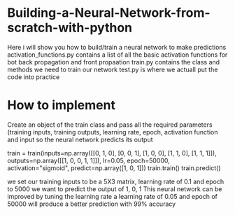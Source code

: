 # Building-a-Neural-Network-from-scratch-with-python
Here i will show you how to build/train a neural network to make predictions
activation_functions.py contains a list of all the basic activation functions for bot back propagation and front propaation
train.py contains the class and methods we need to train our network
test.py is where we actuall put the code into practice

# How to implement
Create an object of the train class and pass all the required parameters (training inputs, training outputs, learning rate, epoch, activation function and input so the neural network predicts its output

train = train(inputs=np.array([[0, 1, 0], [0, 0, 1], [1, 0, 0], [1, 1, 0], [1, 1, 1]]),
              outputs=np.array([[1, 0, 0, 1, 1]]),
              lr=0.05,
              epoch=50000,
              activation="sigmoid",
              predict=np.array([1, 0, 1]))
train.train()
train.predict()

we set our training inputs to be a 5X3 matrix, learning rate of 0.1 and epoch to 5000
we want to predict the output of 1, 0, 1
This neural network can be improved by tuning the learning rate
a learning rate of 0.05 and epoch of 50000 will produce a better prediction with 99% accuracy
